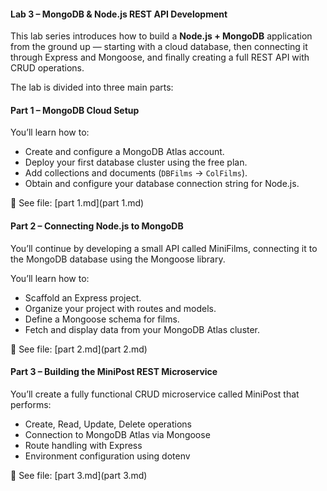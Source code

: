 #### Lab 3 – MongoDB & Node.js REST API Development

This lab series introduces how to build a **Node.js + MongoDB** application from the ground up — starting with a cloud database, then connecting it through Express and Mongoose, and finally creating a full REST API with CRUD operations.

The lab is divided into three main parts:

#### Part 1 – MongoDB Cloud Setup

You’ll learn how to:

- Create and configure a MongoDB Atlas account.
- Deploy your first database cluster using the free plan.
- Add collections and documents (`DBFilms` → `ColFilms`).
- Obtain and configure your database connection string for Node.js.

📄 See file: [part 1.md](part 1.md)

#### Part 2 – Connecting Node.js to MongoDB

You’ll continue by developing a small API called MiniFilms, connecting it to the MongoDB database using the Mongoose library.

You’ll learn how to:

- Scaffold an Express project.
- Organize your project with routes and models.
- Define a Mongoose schema for films.
- Fetch and display data from your MongoDB Atlas cluster.

📄 See file: [part 2.md](part 2.md)

#### Part 3 – Building the MiniPost REST Microservice

You’ll create a fully functional CRUD microservice called MiniPost that performs:

- Create, Read, Update, Delete operations
- Connection to MongoDB Atlas via Mongoose
- Route handling with Express
- Environment configuration using dotenv

📄 See file: [part 3.md](part 3.md)
